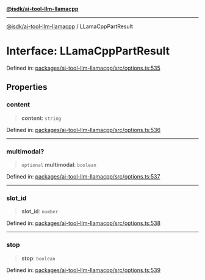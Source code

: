 [**@isdk/ai-tool-llm-llamacpp**](../README.md)

***

[@isdk/ai-tool-llm-llamacpp](../globals.md) / LLamaCppPartResult

# Interface: LLamaCppPartResult

Defined in: [packages/ai-tool-llm-llamacpp/src/options.ts:535](https://github.com/isdk/ai-tool-llm-llamacpp.js/blob/518858851e2f538474e91b57f5b1e7e12c3272ed/src/options.ts#L535)

## Properties

### content

> **content**: `string`

Defined in: [packages/ai-tool-llm-llamacpp/src/options.ts:536](https://github.com/isdk/ai-tool-llm-llamacpp.js/blob/518858851e2f538474e91b57f5b1e7e12c3272ed/src/options.ts#L536)

***

### multimodal?

> `optional` **multimodal**: `boolean`

Defined in: [packages/ai-tool-llm-llamacpp/src/options.ts:537](https://github.com/isdk/ai-tool-llm-llamacpp.js/blob/518858851e2f538474e91b57f5b1e7e12c3272ed/src/options.ts#L537)

***

### slot\_id

> **slot\_id**: `number`

Defined in: [packages/ai-tool-llm-llamacpp/src/options.ts:538](https://github.com/isdk/ai-tool-llm-llamacpp.js/blob/518858851e2f538474e91b57f5b1e7e12c3272ed/src/options.ts#L538)

***

### stop

> **stop**: `boolean`

Defined in: [packages/ai-tool-llm-llamacpp/src/options.ts:539](https://github.com/isdk/ai-tool-llm-llamacpp.js/blob/518858851e2f538474e91b57f5b1e7e12c3272ed/src/options.ts#L539)
